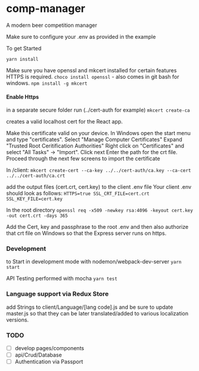 # comp-manager
A modern beer competition manager

Make sure to configure your .env as provided in the example

To get Started

`yarn install`

Make sure you have openssl and mkcert installed for certain features HTTPS is required.
`choco install openssl` - also comes in git bash for windows.
`npm install -g mkcert`

#### Enable Https
in a separate secure folder run (../cert-auth for example)
`mkcert create-ca`

creates a valid localhost cert for the React app.

Make this certificate valid on your device.
In Windows open the start menu and type "certificates".
Select "Manage Computer Certificates"
Expand "Trusted Root Ceritification Authorities"
Right click on "Certificates" and select "All Tasks" -> "Import".
Click next
Enter the path for the crt file.
Proceed through the next few screens to import the certificate

In /client:
`mkcert create-cert --ca-key ../../cert-auth/ca.key --ca-cert ../../cert-auth/ca.crt`

add the output files (cert.crt, cert.key) to the client .env file
Your client .env should look as follows:
`HTTPS=true
SSL_CRT_FILE=cert.crt
SSL_KEY_FILE=cert.key`

In the root directory
`openssl req -x509 -newkey rsa:4096 -keyout cert.key -out cert.crt -days 365`

Add the Cert, key and passphrase to the root .env and then also authorize
that crt file on Windows so that the Express server runs on https.

### Development

to Start in development mode with nodemon/webpack-dev-server
`yarn start`

API Testing performed with mocha
`yarn test`

### Language support via Redux Store

add Strings to client/Language/[lang code].js and be sure to update master.js
so that they can be later translated/added to various localization versions.

### TODO

 - [ ] develop pages/components
 - [ ] api/Crud/Database
 - [ ] Authentication via Passport
